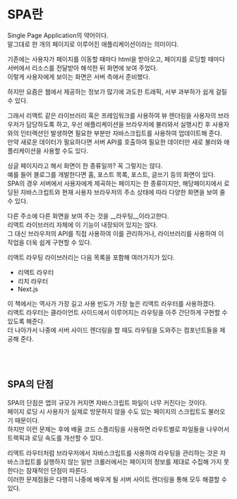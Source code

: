 # SPA란
Single Page Application의 약어이다.  
말그대로 한 개의 페이지로 이루어진 애플리케이션이라는 의미이다.

기존에는 사용자가 페이지를 이동할 때마다 html을 받아오고, 페이지를 로딩할 때마다 서버에서 리소스를 전달받아 해석한 뒤 화면에 보여 주었다.  
이렇게 사용자에게 보이는 화면은 서버 측에서 준비했다.

하지만 요즘은 웹에서 제공하는 정보가 많기에 과도한 트래픽, 서부 과부하가 쉽게 걸릴 수 있다.  

그래서 리액트 같은 라이브러리 혹은 프레임워크를 사용하여 뷰 렌더링을 사용자의 브라우저가 담당하도록 하고, 우선 애플리케이션을 브라우저에 불러와서 실행시킨 후 사용자와의 인터랙션인 발생하면 필요한 부분만 자바스크립트를 사용하여 업데이트해 준다.  
만약 새로운 데이터가 필요하다면 서버 API를 호출하여 필요한 데이터만 새로 불러와 애플리케이션을 사용할 수도 있다.  

싱글 페이지라고 해서 화면이 한 종류일까? 꼭 그렇지는 않다.  
예를 들어 블로그를 개발한다면 홈, 포스트 목록, 포스트, 글쓰기 등의 화면이 있다.  
SPA의 경우 서버에서 사용자에게 제곡하는 페이지는 한 종류이지만, 해당페이지에서 로딩된 자바스크립트와 현재 사용자 브라우저의 주소 상태에 따라 다양한 화면을 보여 줄 수 있다.

다른 주소에 다른 화면을 보여 주는 것을 __라우팅__이라고한다.  
리액트 라이브러리 자체에 이 기능이 내장되어 있지는 않다.  
그 대신 브라우저의 API를 직접 사용하여 이를 관리하거나, 라이브러리를 사용하여 이 작업을 더욱 쉽게 구현할 수 있다.

리액트 라우팅 라이브러리는 다음 목록을 포함해 여러가지가 있다.
- 리액트 라우터
- 리치 라우터
- Next.js  

이 책에서는 역사가 가장 길고 사용 빈도가 가장 높은 리액트 라우터를 사용하겠다.  
리액트 라우터는 클라이언트 사이드에서 이루어지는 라우팅을 아주 간단하게 구현할 수 있도록 해준다.  
더 나아가서 나중에 서버 사이드 렌더링을 할 때도 라우팅을 도와주는 컴포넌트들을 제공해 준다.

<br>
<br>

## SPA의 단점
SPA의 단점은 앱의 규모가 커지면 자바스크립트 파일이 너무 커진다는 것이다.  
페이지 로딩 시 사용자가 실제로 방문하지 않을 수도 있는 페이지의 스크립트도 불러오기 때문이다.  
하지만 이런 문제는 후에 배울 코드 스플리팅을 사용하면 라우트별로 파일들을 나우어서 트랙픽과 로딩 속도를 개선할 수 있다.

리액트 라우터처럼 브라우저에서 자바스크립트를 사용하여 라우팅을 관리하는 것은 자바스크립트를 실행하지 않는 일반 크롤러에서는 페이지의 정보를 제대로 수집해 가지 못한다는 잠재적인 단점이 따른다.  
이러한 문제점들은 다행히 나중에 배우게 될 서버 사이트 렌더링을 통해 모두 해결할 수 있다.

